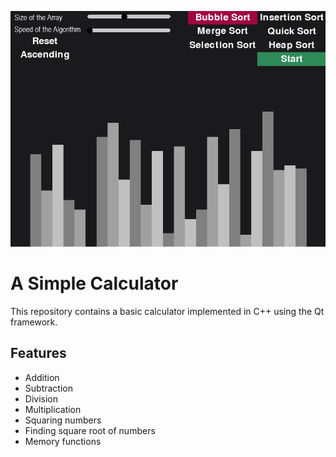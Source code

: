 ![alt text](https://github.com/tculb/Sorting-Algorithm-Visualizer/blob/main/sorting_visualizer_screenshot.png?raw=true)

# A Simple Calculator
This repository contains a basic calculator implemented in C++ using the Qt framework.
## Features
  * Addition
  * Subtraction
  * Division
  * Multiplication
  * Squaring numbers
  * Finding square root of numbers
  * Memory functions

